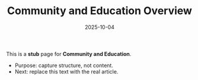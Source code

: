 ﻿---
title: "Community and Education Overview"
description: "Stub â€” outline for Community and Education. Replace with real content."
date: "2025-10-04"
draft: true
tags: ["stub","wiki"]
topics: ["community-and-education"]
audiences: ["beginner"]
---
This is a **stub** page for **Community and Education**. 

- Purpose: capture structure, not content.
- Next: replace this text with the real article.

